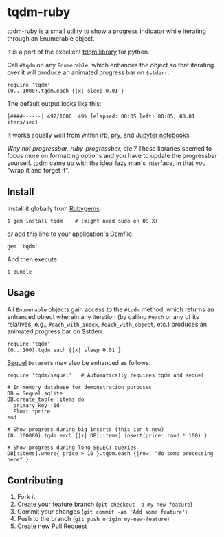 # tqdm-ruby

tqdm-ruby is a small utility to show a progress indicator while iterating through an Enumerable object.

It is a port of the excellent [tdqm library][tqdm] for python.

Call `#tqdm` on any `Enumerable`, which enhances the object so that iterating over it will produce an animated progress bar on `$stderr`.

    require 'tqdm'
    (0...1000).tqdm.each {|x| sleep 0.01 }

The default output looks like this:

    |####------| 492/1000  49% [elapsed: 00:05 left: 00:05, 88.81 iters/sec]

It works equally well from within irb, [pry](http://pryrepl.org/), and [Jupyter notebooks](https://jupyter.org/).

*Why not progressbar, ruby-progressbar, etc.?* These libraries seemed to focus more on formatting options and you have to update the progressbar yourself. [tqdm][] came up with the ideal lazy man's interface, in that you "wrap it and forget it".

[tqdm]: https://github.com/tqdm/tqdm

## Install

Install it globally from [Rubygems](https://rubygems.org/gems/tqdm):

    $ gem install tqdm    # (might need sudo on OS X)

*or* add this line to your application's Gemfile:

    gem 'tqdm'

And then execute:

    $ bundle

## Usage

All `Enumerable` objects gain access to the `#tqdm` method, which returns an enhanced object wherein any iteration (by calling `#each` or any of its relatives, e.g., `#each_with_index`, `#each_with_object`, etc.) produces an animated progress bar on $stderr.

    require 'tqdm'
    (0...100).tqdm.each {|x| sleep 0.01 }

[Sequel](http://sequel.jeremyevans.net/) `Dataset`s may also be enhanced as follows:

    require 'tqdm/sequel'   # Automatically requires tqdm and sequel
    
    # In-memory database for demonstration purposes
    DB = Sequel.sqlite
    DB.create_table :items do
      primary_key :id
      Float :price
    end
    
    # Show progress during big inserts (this isn't new)
    (0..100000).tqdm.each {|x| DB[:items].insert(price: rand * 100) }
    
    # Show progress during long SELECT queries
    DB[:items].where{ price > 10 }.tqdm.each {|row| "do some processing here" }

## Contributing

1. Fork it
2. Create your feature branch (`git checkout -b my-new-feature`)
3. Commit your changes (`git commit -am 'Add some feature'`)
4. Push to the branch (`git push origin my-new-feature`)
5. Create new Pull Request
